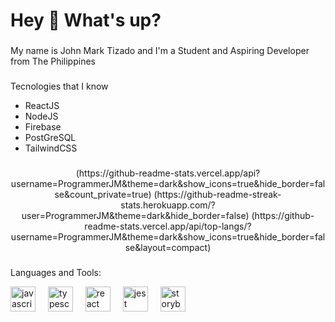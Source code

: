 <h1 align="left">Hey 👋 What's up?</h1>

###

<p align="left">My name is John Mark Tizado and I'm a Student and Aspiring Developer from The Philippines</p>

###
Tecnologies that I know
* ReactJS
* NodeJS
* Firebase
* PostGreSQL
* TailwindCSS

###

<div align="center">
(https://github-readme-stats.vercel.app/api?username=ProgrammerJM&theme=dark&show_icons=true&hide_border=false&count_private=true)
(https://github-readme-streak-stats.herokuapp.com/?user=ProgrammerJM&theme=dark&hide_border=false)
(https://github-readme-stats.vercel.app/api/top-langs/?username=ProgrammerJM&theme=dark&show_icons=true&hide_border=false&layout=compact)
</div>

###

###
Languages and Tools:
<div align="left">
  <img src="https://cdn.jsdelivr.net/gh/devicons/devicon/icons/javascript/javascript-original.svg" height="40" alt="javascript logo"  />
  <img width="12" />
  <img src="https://cdn.jsdelivr.net/gh/devicons/devicon/icons/typescript/typescript-original.svg" height="40" alt="typescript logo"  />
  <img width="12" />
  <img src="https://cdn.jsdelivr.net/gh/devicons/devicon/icons/react/react-original.svg" height="40" alt="react logo"  />
  <img width="12" />
  <img src="https://cdn.jsdelivr.net/gh/devicons/devicon/icons/jest/jest-plain.svg" height="40" alt="jest logo"  />
  <img width="12" />
  <img src="https://cdn.jsdelivr.net/gh/devicons/devicon/icons/storybook/storybook-original.svg" height="40" alt="storybook logo"  />
</div>

###
